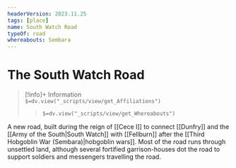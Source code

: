 ```yaml
---
headerVersion: 2023.11.25
tags: [place]
name: South Watch Road
typeOf: road
whereabouts: Sembara
---
```

# The South Watch Road
>[!info]+ Information  
> `$=dv.view("_scripts/view/get_Affiliations")`  
>> `$=dv.view("_scripts/view/get_Whereabouts")`

A new road, built during the reign of [[Cece I]] to connect [[Dunfry]] and the [[Army of the South|South Watch]] with [[Fellburn]] after the [[Third Hobgoblin War (Sembara)|hobgoblin wars]]. Most of the road runs through unsettled land, although several fortified garrison-houses dot the road to support soldiers and messengers travelling the road. 